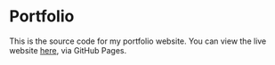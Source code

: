 # Portfolio
This is the source code for my portfolio website. You can view the live website [here](https://alvinkang.github.io/Portfolio/), via GitHub Pages.